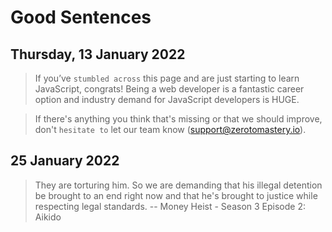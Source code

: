 # Good Sentences

## Thursday, 13 January 2022

> If you’ve `stumbled across` this page and are just starting to learn JavaScript, congrats! Being a web developer is a fantastic career option and industry demand for JavaScript developers is HUGE.

> If there's anything you think that's missing or that we should improve, don't `hesitate to` let our team know (support@zerotomastery.io).

## 25 January 2022

> They are torturing him. So we are demanding that his illegal detention be brought to an end right now and that he's brought to justice while respecting legal standards. -- Money Heist - Season 3 Episode 2: Aikido
